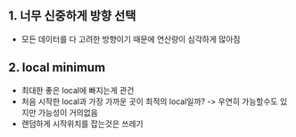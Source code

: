 ## 1. 너무 신중하게 방향 선택
- 모든 데이터를 다 고려한 방향이기 때문에 연산량이 심각하게 많아짐
## 2. local minimum
- 최대한 좋은 local에 빠지는게 관건
- 처음 시작한 local과 가장 가까운 곳이 최적의 local일까? -> 우연히 가능할수도 있지만 가능성이 거의없음
- 랜덤하게 시작위치를 잡는것은 쓰레기